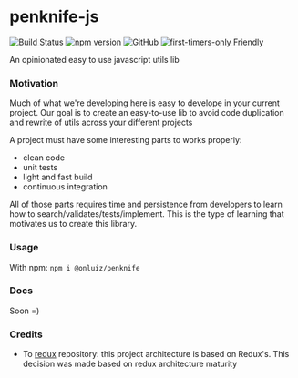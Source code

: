 penknife-js
=======

[![Build Status](https://travis-ci.com/onluiz/penknife-js.svg?branch=master)](https://travis-ci.com/onluiz/penknife-js)
[![npm version](https://badge.fury.io/js/%40onluiz%2Fpenknife.svg)](https://badge.fury.io/js/%40onluiz%2Fpenknife)
[![GitHub](https://img.shields.io/github/license/mashape/apistatus.svg)](https://github.com/onluiz/penknife-js)
[![first-timers-only Friendly](https://img.shields.io/badge/first--timers--only-friendly-blue.svg)](http://www.firsttimersonly.com/)

An opinionated easy to use javascript utils lib

### Motivation
Much of what we're developing here is easy to develope in your current project. Our goal is to create an easy-to-use lib to avoid code duplication and rewrite of utils across your different projects

A project must have some interesting parts to works properly:
- clean code
- unit tests
- light and fast build
- continuous integration

All of those parts requires time and persistence from developers to learn how to search/validates/tests/implement. This is the type of learning that motivates us to create this library.

### Usage
With npm: `npm i @onluiz/penknife`

### Docs
Soon =)

### Credits
- To [redux](https://github.com/reduxjs/redux) repository: this project architecture is based on Redux's. This decision was made based on redux architecture maturity
